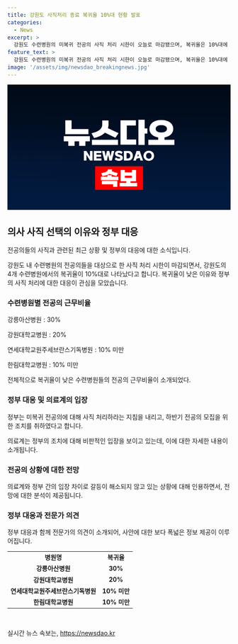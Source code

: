 ```yaml
---
title: 강원도 사직처리 종료 복귀율 10%대 현황 발표
categories:
  - News
excerpt: >
  강원도 수련병원의 미복귀 전공의 사직 처리 시한이 오늘로 마감됐으며, 복귀율은 10%대에 불과하다. 환자들은 지쳐가는 가운데, 복귀하지 않은 전공의들에게 거취를 결정해달라는 메시지가 전송됐으며, 면허는 유지되지만 의료계는 여전히 정부를 비판하고 있다. 전공의 단체는 대응 방안을 내놓지 않고 있으며, 갈등은 여전히 해결되지 않고 있는 상황이다.
feature_text: >
  강원도 수련병원의 미복귀 전공의 사직 처리 시한이 오늘로 마감됐으며, 복귀율은 10%대에 불과하다. 환자들은 지쳐가는 가운데, 복귀하지 않은 전공의들에게 거취를 결정해달라는 메시지가 전송됐으며, 면허는 유지되지만 의료계는 여전히 정부를 비판하고 있다. 전공의 단체는 대응 방안을 내놓지 않고 있으며, 갈등은 여전히 해결되지 않고 있는 상황이다.
image: '/assets/img/newsdao_breakingnews.jpg'
---
```


<p><img src="/assets/img/newsdao_breakingnews.jpg" alt="ranknews 속보" /></p>

<h2 data-ke-size="size26">의사 사직 선택의 이유와 정부 대응</h2>

<p>전공의들의 사직과 관련된 최근 상황 및 정부의 대응에 대한 소식입니다.</p>

<p data-ke-size="size16">강원도 내 수련병원의 전공의들을 대상으로 한 사직 처리 시한이 마감되면서, 강원도의 4개 수련병원에서의 복귀율이 10%대로 나타났다고 합니다. 복귀율이 낮은 이유와 정부의 사직 처리에 대한 대응이 관심을 모았습니다.</p>

<h3>수련병원별 전공의 근무비율</h3>

<p data-ke-size="size16">강릉아산병원 : 30%</p>

<p data-ke-size="size16">강원대학교병원 : 20%</p>

<p data-ke-size="size16">연세대학교원주세브란스기독병원 : 10% 미만</p>

<p data-ke-size="size16">한림대학교병원 : 10% 미만</p>

<p data-ke-size="size16">전체적으로 복귀율이 낮은 수련병원들의 전공의 근무비율이 소개되었다.</p>

<h3>정부 대응 및 의료계의 입장</h3>

<p data-ke-size="size16">정부는 미복귀 전공의에 대해 사직 처리하라는 지침을 내리고, 하반기 전공의 모집을 위한 조치를 취하였다고 합니다.</p>

<p data-ke-size="size16">의료계는 정부의 조치에 대해 비판적인 입장을 보이고 있는데, 이에 대한 자세한 내용이 소개됩니다.</p>

<h3>전공의 상황에 대한 전망</h3>

<p data-ke-size="size16">의료계와 정부 간의 입장 차이로 갈등이 해소되지 않고 있는 상황에 대해 인용하면서, 전망에 대한 분석이 제공됩니다.</p>

<h3>정부 대응과 전문가 의견</h3>

<p data-ke-size="size16">정부 대응과 함께 전문가의 의견이 소개되어, 사안에 대한 보다 폭넓은 정보 제공이 이루어집니다.</p>

<table>
    <tr>
        <td style="text-align: center; height: 17px;"><b>병원명</b></td>
        <td style="text-align: center; height: 17px;"><b>복귀율</b></td>
    </tr>
    <tr>
        <td style="text-align: center; height: 17px;"><b>강릉아산병원</b></td>
        <td style="text-align: center; height: 17px;"><b>30%</b></td>
    </tr>
    <tr>
        <td style="text-align: center; height: 17px;"><b>강원대학교병원</b></td>
        <td style="text-align: center; height: 17px;"><b>20%</b></td>
    </tr>
    <tr>
        <td style="text-align: center; height: 17px;"><b>연세대학교원주세브란스기독병원</b></td>
        <td style="text-align: center; height: 17px;"><b>10% 미만</b></td>
    </tr>
    <tr>
        <td style="text-align: center; height: 17px;"><b>한림대학교병원</b></td>
        <td style="text-align: center; height: 17px;"><b>10% 미만</b></td>
    </tr>
</table>

<p data-ke-size="size16">&nbsp;</p>
실시간 뉴스 속보는, <a href="https://newsdao.kr" rel="dofollow">https://newsdao.kr</a>


